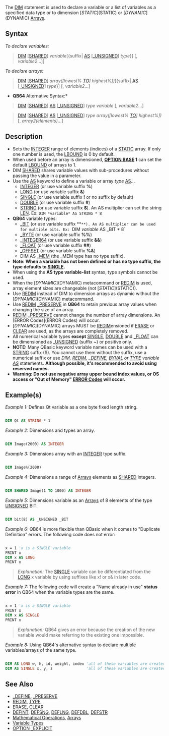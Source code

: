 The [DIM](DIM) statement is used to declare a variable or a list of variables as a specified data type or to dimension [$STATIC]($STATIC) or [$DYNAMIC]($DYNAMIC) [Arrays](Arrays).

## Syntax

*To declare variables:*

> [DIM](DIM) [[SHARED](SHARED)] *variable*[{suffix| [AS](AS) [[_UNSIGNED](_UNSIGNED)] *type*}] [, *variable2*...]]

*To declare arrays:*

> [DIM](DIM) [[SHARED](SHARED)] *array([lowest% [TO](TO)] highest%])*[{suffix| [AS](AS) [[_UNSIGNED](_UNSIGNED)] *type*}] [, *variable2*...]

* **QB64** Alternative Syntax:*

> [DIM](DIM) [[SHARED](SHARED)] [AS](AS) [[_UNSIGNED](_UNSIGNED)] *type* *variable*  [, *variable2*...]

> [DIM](DIM) [[SHARED](SHARED)] [AS](AS) [[_UNSIGNED](_UNSIGNED)] *type* *array([lowest% [TO](TO)] highest%])* [, *array2(elements)*...]

## Description

* Sets the [INTEGER](INTEGER) range of elements (indices) of a [STATIC](STATIC) array. If only one number is used, the [LBOUND](LBOUND) is 0 by default. 
* When used before an array is dimensioned, **[OPTION BASE](OPTION-BASE) 1** can set the default [LBOUND](LBOUND) of arrays to 1.
* DIM [SHARED](SHARED) shares variable values with sub-procedures without passing the value in a parameter.
* Use the [AS](AS) keyword to define a variable or array *type* [AS](AS)...
  - [INTEGER](INTEGER) (or use variable suffix **%**)
  - [LONG](LONG) (or use variable suffix **&**)
  - [SINGLE](SINGLE) (or use variable suffix **!** or no suffix by default)
  - [DOUBLE](DOUBLE) (or use variable suffix **#**)
  - [STRING](STRING) (or use variable suffix **$**). An AS multiplier can set the string [LEN](LEN). Ex: `DIM *variable* AS STRING * 8`
* **QB64** variable types: 
  - [_BIT](_BIT) (or use variable suffix **`**). An AS multiplier can be used for multiple bits. Ex: `DIM *variable* AS _BIT * 8`
  - [_BYTE](_BYTE) (or use variable suffix **%%**)
  - [_INTEGER64](_INTEGER64) (or use variable suffix **&&**)
  - [_FLOAT](_FLOAT) (or use variable suffix **##**)
  - [_OFFSET](_OFFSET) (or use variable suffix **%&**)
  - DIM AS [_MEM](_MEM) (the _MEM type has no type suffix).
* **Note: When a variable has not been defined or has no type suffix, the type defaults to [SINGLE](SINGLE).**
* When using the **AS type variable-list** syntax, type symbols cannot be used.
* When the [$DYNAMIC]($DYNAMIC) metacommand or [REDIM](REDIM) is used, array element sizes are changeable (not [$STATIC]($STATIC)).
* Use [REDIM](REDIM) instead of DIM to dimension arrays as dynamic without the [$DYNAMIC]($DYNAMIC) metacommand.
* Use [REDIM](REDIM) [_PRESERVE](_PRESERVE) in **QB64** to retain previous array values when changing the size of an array. 
* [REDIM](REDIM) [_PRESERVE](_PRESERVE) cannot change the number of array dimensions. An [ERROR Codes](ERROR Codes) will occur.
* [$DYNAMIC]($DYNAMIC) arrays MUST be [REDIM](REDIM)ensioned if [ERASE](ERASE) or [CLEAR](CLEAR) are used, as the arrays are completely removed.
* All numerical variable types **except** [SINGLE](SINGLE), [DOUBLE](DOUBLE) and [_FLOAT](_FLOAT) can be dimensioned as [_UNSIGNED](_UNSIGNED) (suffix ~) or positive only.
* **NOTE:** Many QBasic keyword variable names can be used with a [STRING](STRING) suffix ($). You cannot use them without the suffix, use a numerical suffix or use *DIM, [REDIM](REDIM), [_DEFINE](_DEFINE), [BYVAL](BYVAL) or [TYPE](TYPE) variable [AS](AS)* statements. **Although possible, it's recommended to avoid using reserved names.**
* **Warning: Do not use negative array upper bound index values, or OS access or "Out of Memory" [ERROR Codes](ERROR-Codes) will occur.**

## Example(s)

*Example 1:* Defines Qt variable as a one byte fixed length string.

```vb

DIM Qt AS STRING * 1 

```

*Example 2:* Dimensions and types an array. 

```vb

DIM Image(2000) AS INTEGER

```

*Example 3:* Dimensions array with an [INTEGER](INTEGER) type suffix.

```vb

DIM Image%(2000)  

```

*Example 4:* Dimensions a range of [Arrays](Arrays) elements as [SHARED](SHARED) integers.

```vb

DIM SHARED Image(1 TO 1000) AS INTEGER 

```

*Example 5:* Dimensions variable as an [Arrays](Arrays) of 8 elements of the type [UNSIGNED](UNSIGNED) BIT.

```vb

DIM bit(8) AS _UNSIGNED _BIT 

```

*Example 6:* QB64 is more flexible than QBasic when it comes to "Duplicate Definition" errors. The following code does not error:

```vb

x = 1 'x is a SINGLE variable
PRINT x
DIM x AS LONG
PRINT x 

```

> *Explanation:* The [SINGLE](SINGLE) variable can be differentiated from the [LONG](LONG) x variable by using suffixes like x! or x& in later code.

*Example 7:* The following code will create a "Name already in use" **status error** in QB64 when the variable types are the same.

```vb

x = 1 'x is a SINGLE variable
PRINT x
DIM x AS SINGLE
PRINT x 

```

> *Explanation:* QB64 gives an error because the creation of the new variable would make referring to the existing one impossible.

*Example 8:* Using QB64's alternative syntax to declare multiple variables/arrays of the same type.

```vb

DIM AS LONG w, h, id, weight, index 'all of these variables are created as type LONG
DIM AS SINGLE x, y, z               'all of these variables are created as type SINGLE

```

## See Also

* [_DEFINE](_DEFINE), [_PRESERVE](_PRESERVE)
* [REDIM](REDIM), [TYPE](TYPE)
* [ERASE](ERASE), [CLEAR](CLEAR)
* [DEFINT](DEFINT), [DEFSNG](DEFSNG), [DEFLNG](DEFLNG), [DEFDBL](DEFDBL), [DEFSTR](DEFSTR)
* [Mathematical Operations](Mathematical-Operations), [Arrays](Arrays)
* [Variable Types](Variable-Types)
* [OPTION _EXPLICIT](OPTION-_EXPLICIT)
